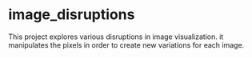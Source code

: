 # image_disruptions
This project explores various disruptions in image visualization. it manipulates the pixels in order to create new variations for each image.
